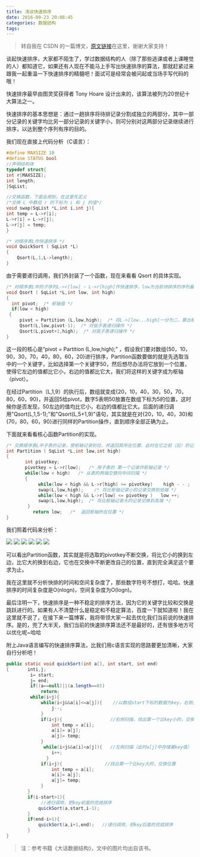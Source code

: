 ```yaml
---
title: 浅谈快速排序
date: 2016-09-23 20:08:45
categories: 数据结构
tags:
---
```

> 转自我在 CSDN 的一篇博文，[原文链接](http://blog.csdn.net/g96968586/article/details/24185967)在这里，谢谢大家支持！

谈起快速排序，大家都不陌生了，学过数据结构的人（除了那些逃课或者上课睡觉的人）都知道它，如果还有人现在不能马上手写出快速排序的算法，那就赶紧过来跟我一起重温一下快速排序的精髓吧！面试可是经常会被问起或当场手写代码的哦！

快速排序最早由图灵奖获得者 Tony Hoare 设计出来的，该算法被列为20世纪十大算法之一。

快速排序的基本思想是：通过一趟排序将待排记录分割成独立的两部分，其中一部分记录的关键字均比另一部分记录的关键字小，则可分别对这两部分记录继续进行排序，以达到整个序列有序的目的。

我们现在直接上代码分析（C语言）：
```c
#define MAXSIZE 10  
#define STATUS bool  
//声明结构体  
typedef struct{  
int r[MAXSIZE];  
int length;  
}SqList;  

//交换函数，下面会用到，在这里先定义  
/*交换 L 中数组 r 的下标为 i 和 j 的值*/  
void swap(SqList *L,int i,int j){  
int temp = L->r[i];  
L->r[i] = L->r[j];  
L->r[j] = temp;  
}  

/* 对顺序表L作快速排序 */  
void QuickSort ( SqList *L)  
{  
    Qsort(L,1,L->length);  
}  
```

由于需要递归调用，我们外封装了一个函数，现在来看看 Qsort 的具体实现。

```c
/* 对顺序表L中的子序列L->r[low] ~ L->r[high]作快速排序，low为当前待排序的序列最小下标值，high为当前待排序的序列最大下标值 */  
void Qsort ( SqList *L,int low, int high)  
{  
  int pivot;  /* 枢轴值 */  
  if(low < high)  
 {  
     pivot = Partition (L,low,high);  /* 将L->[low...high]一分为二，算出枢轴值pivot */  
     Qsort(L,low,pivot-1);  /* 对低子表递归操作 */  
     Qsort(L,pivot+1,high);  /* 对高子表递归操作 */  
}  
```

这一段的核心是“pivot = Partition (L,low,high);” ，假设我们要对数组{50，10，90，30，70，40，80，60，20}进行排序，Partition函数要做的就是先选取当中的一个关键字，比如选择第一个关键字50，然后想尽办法将它放到一个位置，使得它左边的值都比它小，右边的值都比它大，我们将这样的关键字成为枢轴（pivot）。

在经过Partition（L,1,9）的执行后，数组就变成{20，10，40，30，50，70，80，60，90}，并返回5给pivot，数字5表明50放置在数组下标为5的位置，这时候你是否发现，50左边的值均比它小，右边的值都比它大。后面的递归调用"Qsort(L,1,5-1);"和"Qsort(L,5+1,9)"语句，其实就是在对{20，10，40，30}和{70，80，60，90}进行同样的Partition操作，直到顺序全部正确为止。

下面就来看看核心函数Partition的实现。

```c
/* 交换顺序表L中子表的记录，使枢轴记录到位，并返回其所在位置，此时在它之前（后）的记录均不大（小）于它 */
int Partition ( SqList *L,int low,int high)  
{  
       int pivotkey;  
       pivotkey = L->r[low];   /* 用子表的 第一个记录作枢轴记录 */  
       while(low < high)   /* 从表的两端交替向中间扫描 */  
       {  
            while(low < high && L->r[high] >= pivotkey)    high - - ;  
            swap(L,low,high);    /* 将比枢轴记录小的记录交换到低端 */  
            while(low < high && L->r[low] <= pivotkey )   low ++;  
            swap(L,low,high);  /* 将比枢轴记录大的记录交换到高端 */  
        }  
          return low;   /*  返回枢轴所在位置 */  
}  
```
我们照着代码来分析：

![](http://img.blog.csdn.net/20140420174030281)
![](http://img.blog.csdn.net/20140420174146656)
![](http://img.blog.csdn.net/20140420174215093)
![](http://img.blog.csdn.net/20140420174229531)
![](http://img.blog.csdn.net/20140420174249531)
![](http://img.blog.csdn.net/20140420174259296)

可以看出Partition函数，其实就是将选取的pivotkey不断交换，将比它小的换到左边，比它大的换到右边，它也在交换中不断更改自己的位置，直到完全满足这个要求为止。

我在这里就不分析快排的时间和空间复杂度了，那些数字符号不想打，哈哈。快速排序的时间复杂度是O(nlogn)，空间复杂度为O(logn)。

最后注明一下，快速排序是一种不稳定的排序方法，因为它的关键字比较和交换是跳跃进行的。如果有人不清楚什么是稳定和不稳定算法，百度一下就知道啦！我在这里就不说了，在接下来一篇博客，我将带领大家一起去优化我们当前说的快速排序。是的，兜了大半天，我们当前的快速排序算法还不是最好的，还有很多地方可以优化呢~哈哈

附上Java语言编写的快速排序算法，比我们用c语言实现的思路要更加清晰，大家自行分析吧！

```java
public static void quickSort(int a[], int start, int end)  
{       inti,j;  
         i= start;  
         j= end;  
         if((a==null)||(a.length==0))  
             return;  
         while(i<j){  
             while(i<j&&a[i]<=a[j]){    //以数组start下标的数据为key，右侧扫描  
                 j--;  
             }  
             if(i<j){                  //右侧扫描，找出第一个比key小的，交换位置  
                 int temp = a[i];  
                 a[i]= a[j];  
                 a[j]= temp;  
             }  
              while(i<j&&a[i]<a[j]){   //左侧扫描（此时a[j]中存储着key值）  
                 i++;  
               }  
             if(i<j){                //找出第一个比key大的，交换位置  
                 int temp = a[i];  
                 a[i]= a[j];  
                 a[j]= temp;  
             }  
        }  
        if(i-start>1){  
             //递归调用，把key前面的完成排序  
            quickSort(a,start,i-1);  
        }  
        if(end-i>1){  
            quickSort(a,i+1,end);   //递归调用，把key后面的完成排序  
        }  
}  

```

> 注：参考书籍《大话数据结构》，文中的图片均出自该书。
